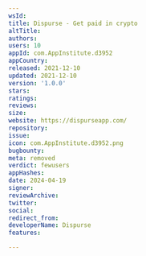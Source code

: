 ```yaml
---
wsId: 
title: Dispurse - Get paid in crypto
altTitle: 
authors: 
users: 10
appId: com.AppInstitute.d3952
appCountry: 
released: 2021-12-10
updated: 2021-12-10
version: '1.0.0'
stars: 
ratings: 
reviews: 
size: 
website: https://dispurseapp.com/
repository: 
issue: 
icon: com.AppInstitute.d3952.png
bugbounty: 
meta: removed
verdict: fewusers
appHashes: 
date: 2024-04-19
signer: 
reviewArchive: 
twitter: 
social: 
redirect_from: 
developerName: Dispurse
features: 

---
```


